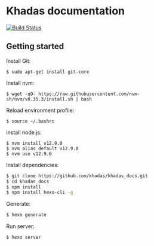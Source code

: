 # Khadas documentation
<!-- Markdown snippet -->

[![Build Status](https://travis-ci.org/khadas/khadas_docs.svg?branch=master)](https://travis-ci.org/khadas/khadas_docs)

## Getting started

Install Git:
```
$ sudo apt-get install git-core
```

Install nvm:
```
$ wget -qO- https://raw.githubusercontent.com/nvm-sh/nvm/v0.35.3/install.sh | bash
```

Reload environment profile:
```
$ source ~/.bashrc
```

install node.js:
```
$ nvm install v12.9.0
$ nvm alias default v12.9.0
$ nvm use v12.9.0
```

Install dependencies:

``` bash
$ git clone https://github.com/khadas/khadas_docs.git
$ cd khadas_docs
$ npm install
$ npm install hexo-cli -g
```

Generate:

``` bash
$ hexo generate
```

Run server:

``` bash
$ hexo server
```
